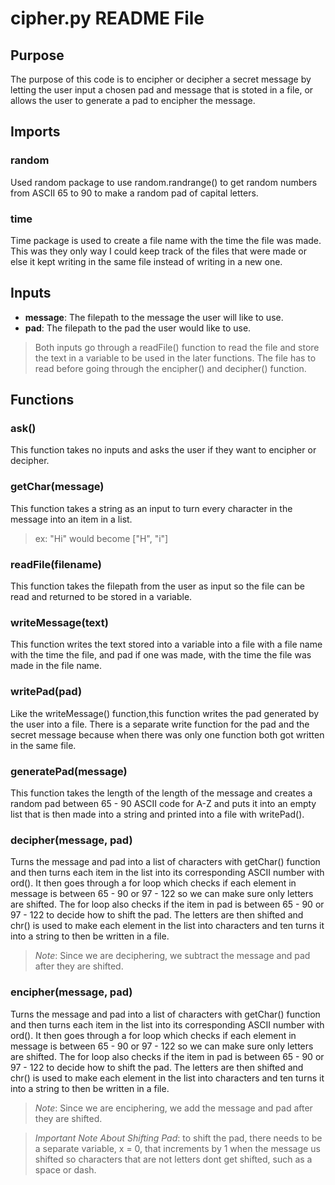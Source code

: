 # cipher.py README File

## Purpose

The purpose of this code is to encipher or decipher a secret message by letting the user input a chosen pad and message that is stoted in a file, or allows the user to generate a pad to encipher the message. 

## Imports 

### **random** 

Used random package to use random.randrange() to get random numbers from ASCII 65 to 90 to make a random pad of capital letters.

### **time**

Time package is used to create a file name with the time the file was made. This was they only way I could keep track of the files that were made or else it kept writing in the same file instead of writing in a new one. 

## Inputs
- **message**: The filepath to the message the user will like to use.
- **pad**: The filepath to the pad the user would like to use.
> Both inputs go through a readFile() function to read the file and store the text in a variable to be used in the later functions. The file has to read before going through the encipher() and decipher() function. 

## Functions

### **ask()**

This function takes no inputs and asks the user if they want to encipher or decipher.

### **getChar(message)**

This function takes a string as an input to turn every character in the message into an item in a list.
> ex: "Hi" would become ["H", "i"]

### **readFile(filename)**

This function takes the filepath from the user as input so the file can be read and returned to be stored in a variable.

### **writeMessage(text)**

This function writes the text stored into a variable into a file with a file name with the time the file, and pad if one was made, with the time the file was made in the file name.

### **writePad(pad)**

Like the writeMessage() function,this function writes the pad generated by the user into a file. There is a separate write function for the pad and the secret message because when there was only one function both got written in the same file. 

### **generatePad(message)**

This function takes the length of the length of the message and creates a random pad between 65 - 90 ASCII code for A-Z and puts it into an empty list that is then made into a string and printed into a file with writePad(). 

### **decipher(message, pad)**

Turns the message and pad into a list of characters with getChar() function and then turns each item in the list into its corresponding ASCII number with ord(). It then goes through a for loop which checks if each element in message is between 65 - 90 or 97 - 122 so we can make sure only letters are shifted. The for loop also checks if the item in pad is between 65 - 90 or 97 - 122 to decide how to shift the pad. The letters are then shifted and chr() is used to make each element in the list into characters and ten turns it into a string to then be written in a file.

> *Note*: Since we are deciphering, we subtract the message and pad after they are shifted. 

### **encipher(message, pad)**

Turns the message and pad into a list of characters with getChar() function and then turns each item in the list into its corresponding ASCII number with ord(). It then goes through a for loop which checks if each element in message is between 65 - 90 or 97 - 122 so we can make sure only letters are shifted. The for loop also checks if the item in pad is between 65 - 90 or 97 - 122 to decide how to shift the pad. The letters are then shifted and chr() is used to make each element in the list into characters and ten turns it into a string to then be written in a file.

> *Note*: Since we are enciphering, we add the message and pad after they are shifted. 

> *Important Note About Shifting Pad*: to shift the pad, there needs to be a separate variable, x = 0, that increments by 1 when the message us shifted so characters that are not letters dont get shifted, such as a space or dash. 